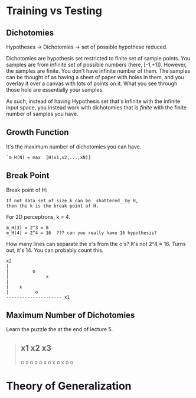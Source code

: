 Training vs Testing
===================

Dichotomies
-----------
Hypotheses -> Dichotomies -> set of possible hypothese reduced.

Dichotomies are hypothesis set restricted to finite set of sample points.
You samples are from infinite set of possible numbers (here, [-1,+1]).
However, the samples are finite. You don't have infinite number of them.
The samples can be thought of as having a sheet of paper with holes
in them, and you overlay it over a canvas with lots of points on it.
What you see through those hole are essentially your samples.

As such, instead of having Hypothesis set that's infinite with the infinite
input space, you instead work with dichotomies that is _finite_ with the 
finite number of samples you have.

Growth Function
---------------
It's the maximum number of dichotomies you can have.

    `m_H(N) = max  [H(x1,x2,...,xN)]


Break Point
-----------
Break point of H:
    
    If not data set of size k can be _shattered_ by H,
    then the k is the break point of H.

For 2D perceptrons, k = 4.

    m_H(3) = 2^3 = 8
    m_H(4) = 2^4 = 16  ??? can you really have 16 hypothesis?

How many lines can separate the x's from the o's?
It's not 2^4 = 16.
Turns out, it's 14. You can probably count this.

    x2
    |
    |         o
    |              x
    |
    |    x
    |          o
    --------------------- x1

Maximum Number of Dichotomies
-----------------------------
Learn the puzzle the at the end of lecture 5.

>   x1   x2   x3
>   ------------  
>    o    o    o
>    o    o    x
>    o    x    o
>    x    o    o
>   


Theory of Generalization
========================



